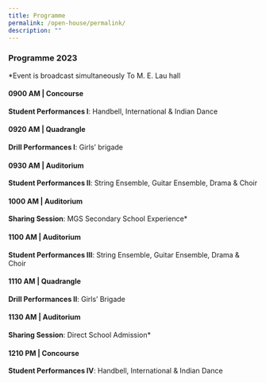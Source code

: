 ```yaml
---
title: Programme
permalink: /open-house/permalink/
description: ""
---
```


### Programme 2023
*Event is broadcast simultaneously To M. E. Lau hall

#### 0900 AM | Concourse
**Student Performances I**: Handbell, International &amp; Indian Dance

#### 0920 AM | Quadrangle
**Drill Performances I**: Girls’ brigade

#### 0930 AM | Auditorium
**Student Performances II**: String Ensemble, Guitar Ensemble,&nbsp;Drama &amp; Choir

#### 1000 AM | Auditorium
**Sharing Session**: MGS Secondary School Experience*

#### 1100 AM | Auditorium
**Student Performances III**: String Ensemble, Guitar Ensemble,&nbsp;Drama &amp; Choir

#### 1110 AM | Quadrangle
**Drill Performances II**: Girls’ Brigade

#### 1130 AM | Auditorium
**Sharing Session**: Direct School Admission*

#### 1210 PM | Concourse
**Student Performances IV**: Handbell, International &amp; Indian Dance

